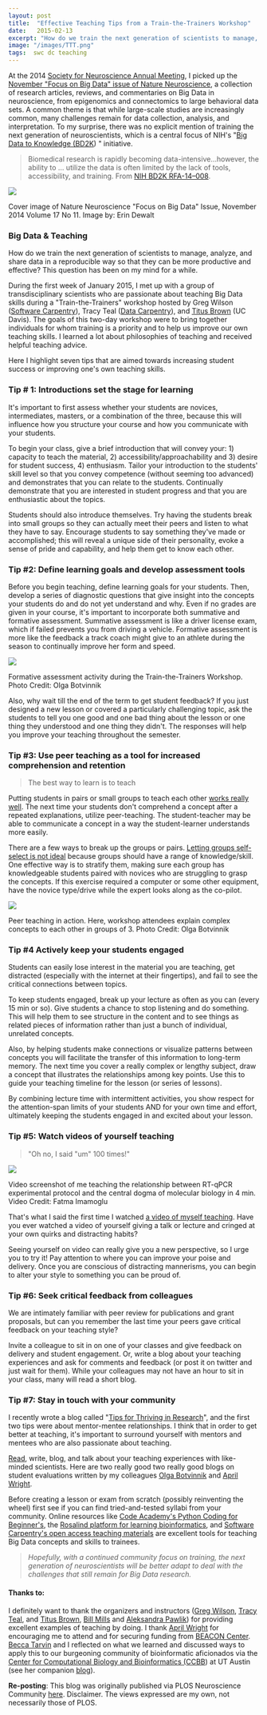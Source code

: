 ```yaml
---
layout: post
title:  "Effective Teaching Tips from a Train-the-Trainers Workshop"
date:   2015-02-13
excerpt: "How do we train the next generation of scientists to manage, analyze, and share data in a reproducible way so that they can be more productive and effective?"
image: "/images/TTT.png"
tags:  swc dc teaching
---
```


At the 2014 [Society for Neuroscience Annual Meeting][1], I picked up the [November "Focus on Big Data" issue of Nature Neuroscience][2], a collection of research articles, reviews, and commentaries on Big Data in neuroscience, from epigenomics and connectomics to large behavioral data sets. A common theme is that while large-scale studies are increasingly common, many challenges remain for data collection, analysis, and interpretation. To my surprise, there was no explicit mention of training the next generation of neuroscientists, which is a central focus of NIH's "[Big Data to Knowledge (BD2K][3]) " initiative.

> Biomedical research is rapidly becoming data-intensive…however, the ability to … utilize the data is often limited by the lack of tools, accessibility, and training. From [NIH BD2K RFA-14–008][4].

![][5]

Cover image of Nature Neuroscience "Focus on Big Data" Issue, November 2014 Volume 17 No 11. Image by: Erin Dewalt

### Big Data & Teaching

How do we train the next generation of scientists to manage, analyze, and share data in a reproducible way so that they can be more productive and effective? This question has been on my mind for a while.

During the first week of January 2015, I met up with a group of transdisciplinary scientists who are passionate about teaching Big Data skills during a "Train-the-Trainers" workshop hosted by Greg Wilson ([Software Carpentry][6]), Tracy Teal ([Data Carpentry][7]), and [Titus Brown][8] (UC Davis). The goals of this two-day workshop were to bring together individuals for whom training is a priority and to help us improve our own teaching skills. I learned a lot about philosophies of teaching and received helpful teaching advice.

Here I highlight seven tips that are aimed towards increasing student success or improving one's own teaching skills.

### Tip # 1: Introductions set the stage for learning

It's important to first assess whether your students are novices, intermediates, masters, or a combination of the three, because this will influence how you structure your course and how you communicate with your students.

To begin your class, give a brief introduction that will convey your: 1) capacity to teach the material, 2) accessibility/approachability and 3) desire for student success, 4) enthusiasm. Tailor your introduction to the students' skill level so that you convey competence (without seeming too advanced) and demonstrates that you can relate to the students. Continually demonstrate that you are interested in student progress and that you are enthusiastic about the topics.

Students should also introduce themselves. Try having the students break into small groups so they can actually meet their peers and listen to what they have to say. Encourage students to say something they've made or accomplished; this will reveal a unique side of their personality, evoke a sense of pride and capability, and help them get to know each other.

### Tip #2: Define learning goals and develop assessment tools

Before you begin teaching, define learning goals for your students. Then, develop a series of diagnostic questions that give insight into the concepts your students do and do not yet understand and why. Even if no grades are given in your course, it's important to incorporate both summative and formative assessment. Summative assessment is like a driver license exam, which if failed prevents you from driving a vehicle. Formative assessment is more like the feedback a track coach might give to an athlete during the season to continually improve her form and speed.

![][9]

Formative assessment activity during the Train-the-Trainers Workshop. Photo Credit: Olga Botvinnik

Also, why wait till the end of the term to get student feedback? If you just designed a new lesson or covered a particularly challenging topic, ask the students to tell you one good and one bad thing about the lesson or one thing they understood and one thing they didn't. The responses will help you improve your teaching throughout the semester.

### Tip #3: Use peer teaching as a tool for increased comprehension and retention

> The best way to learn is to teach

Putting students in pairs or small groups to teach each other [works really well][10]. The next time your students don't comprehend a concept after a repeated explanations, utilize peer-teaching. The student-teacher may be able to communicate a concept in a way the student-learner understands more easily.

There are a few ways to break up the groups or pairs. [Letting groups self-select is not ideal][11] because groups should have a range of knowledge/skill. One effective way is to stratify them, making sure each group has knowledgeable students paired with novices who are struggling to grasp the concepts. If this exercise required a computer or some other equipment, have the novice type/drive while the expert looks along as the co-pilot.

![][12]

Peer teaching in action. Here, workshop attendees explain complex concepts to each other in groups of 3. Photo Credit: Olga Botvinnik

### Tip #4 **Actively keep your students engaged**

Students can easily lose interest in the material you are teaching, get distracted (especially with the internet at their fingertips), and fail to see the critical connections between topics.

To keep students engaged, break up your lecture as often as you can (every 15 min or so). Give students a chance to stop listening and do something. This will help them to see structure in the content and to see things as related pieces of information rather than just a bunch of individual, unrelated concepts.

Also, by helping students make connections or visualize patterns between concepts you will facilitate the transfer of this information to long-term memory. The next time you cover a really complex or lengthy subject, draw a concept that illustrates the relationships among key points. Use this to guide your teaching timeline for the lesson (or series of lessons).

By combining lecture time with intermittent activities, you show respect for the attention-span limits of your students AND for your own time and effort, ultimately keeping the students engaged in and excited about your lesson.

### Tip #5: Watch videos of yourself teaching

> "Oh no, I said "um" 100 times!"

![][13]

Video screenshot of me teaching the relationship between RT-qPCR experimental protocol and the central dogma of molecular biology in 4 min. Video Credit: Fatma Imamoglu

That's what I said the first time I watched [a video of myself teaching][14]. Have you ever watched a video of yourself giving a talk or lecture and cringed at your own quirks and distracting habits?

Seeing yourself on video can really give you a new perspective, so I urge you to try it! Pay attention to where you can improve your poise and delivery. Once you are conscious of distracting mannerisms, you can begin to alter your style to something you can be proud of.

### Tip #6: Seek critical feedback from colleagues

We are intimately familiar with peer review for publications and grant proposals, but can you remember the last time your peers gave critical feedback on your teaching style?

Invite a colleague to sit in on one of your classes and give feedback on delivery and student engagement. Or, write a blog about your teaching experiences and ask for comments and feedback (or post it on twitter and just wait for them). While your colleagues may not have an hour to sit in your class, many will read a short blog.

### Tip #7: Stay in touch with your community

I recently wrote a blog called "[Tips for Thriving in Research][15]", and the first two tips were about mentor-mentee relationships. I think that in order to get better at teaching, it's important to surround yourself with mentors and mentees who are also passionate about teaching.

[Read][16], write, blog, and talk about your teaching experiences with like-minded scientists. Here are two really good two really good blogs on student evaluations written by my colleagues [Olga Botvinnik][17] and [April Wright][18].

Before creating a lesson or exam from scratch (possibly reinventing the wheel) first see if you can find tried-and-tested syllabi from your community. Online resources like [Code Academy's Python Coding for Beginner's][19], the [Rosalind platform for learning bioinformatics][20], and [Software Carpentry's open access teaching materials][21] are excellent tools for teaching Big Data concepts and skills to trainees.

> _Hopefully, with a continued community focus on training, the next generation of neuroscientists will be better adapt to deal with the challenges that still remain for Big Data research._

#### Thanks to:

I definitely want to thank the organizers and instructors ([Greg Wilson][22], [Tracy Teal][23], and [Titus Brown][24], [Bill Mills][25] and [Aleksandra Pawlik][26]) for providing excellent examples of teaching by doing. I thank [April Wright][27] for encouraging me to attend and for securing funding from [BEACON Center][28]. [Becca Tarvin][29] and I reflected on what we learned and discussed ways to apply this to our burgeoning community of bioinformatic aficionados via the [Center for Computational Biology and Bioinformatics (CCBB][30]) at UT Austin (see her companion [blog][31]).

**Re-posting**: This blog was originally published via PLOS Neuroscience Community [here][32]. Disclaimer. The views expressed are my own, not necessarily those of PLOS.

[1]: http://www.sfn.org/annual-meeting/neuroscience-2014
[2]: http://www.nature.com/neuro/journal/v17/n11/full/nn.3856.html
[3]: http://bd2k.nih.gov/#sthash.QbCMJYsb.dpbs
[4]: http://grants.nih.gov/grants/guide/rfa-files/RFA-HG-14-008.html
[5]: https://cdn-images-1.medium.com/max/1600/1*EsWaHmocg_ai-WGg8UVe2w.jpeg
[6]: http://software-carpentry.org/
[7]: http://datacarpentry.org/
[8]: http://ivory.idyll.org/blog/
[9]: https://cdn-images-1.medium.com/max/1600/1*J5ThxM_umrVEDgiWW0il_Q.jpeg
[10]: http://teaching.software-carpentry.org/wp-content/uploads/2012/08/porter-halving-fail-peer-instruction-2013.pdf
[11]: http://www.teambasedlearning.org/page-1032336
[12]: https://cdn-images-1.medium.com/max/1600/1*lsz53n6IRJuDwDw4i5rq5g.jpeg
[13]: https://cdn-images-1.medium.com/max/1200/1*DpMxc6v3piDMIKeUnqUrCA.jpeg
[14]: http://videocenter.mbl.edu/videos/video/630/in/channel/21/
[15]: https://medium.com/collaborative-coverage-of-sfn-2014-by-plos-neuro/plosneuro-sfn14-highlights-tips-for-thriving-in-your-research-career-c5fa499059a
[16]: http://software-carpentry.org/v5/bib.html
[17]: http://blog.olgabotvinnik.com/blog/2015/01/29/teaching-data-cleaning/
[18]: http://wrightaprilm.github.io/posts/pars-ev.html
[19]: http://www.codecademy.com/en/tracks/python
[20]: http://rosalind.info/faq/#what-is-rosalind
[21]: http://software-carpentry.org/lessons.html
[22]: https://twitter.com/gvwilson
[23]: https://twitter.com/tracykteal
[24]: https://twitter.com/ctitusbrown
[25]: https://twitter.com/billdoesphysics
[26]: http://www.software.ac.uk/about/people/aleksandra-pawlik
[27]: http://wrightaprilm.github.io/
[28]: http://beacon-center.org/
[29]: http://www.rebeccatarvin.com/
[30]: http://www.ccbb.utexas.edu/
[31]: http://goo.gl/c0kydD
[32]: http://neuro.plos.org/2015/02/12/effective-teaching-tips-from-a-train-the-trainers-workshop/